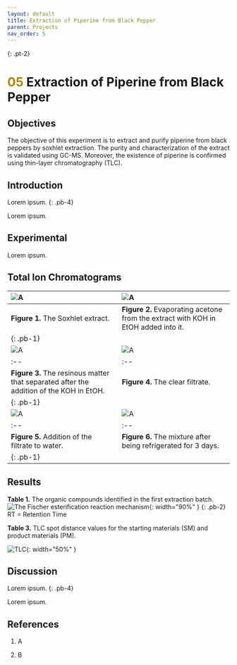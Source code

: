 ```yaml
---
layout: default
title: Extraction of Piperine from Black Pepper
parent: Projects
nav_order: 5
---
```



{: .pt-2}
# <span style="color:#a98700">05</span> Extraction of Piperine from Black Pepper


## Objectives

The objective of this experiment is to extract and purify piperine from black peppers by soxhlet extraction. The purity and characterization of the extract is validated using GC-MS. Moreover, the existence of piperine is confirmed using thin-layer chromatography (TLC).

## Introduction

Lorem ipsum.
{: .pb-4}

Lorem ipsum.


## Experimental


Lorem ipsum.


## Total Ion Chromatograms

|![A](/Lab/assets/images/05/1.jpg) | ![A](/Lab/assets/images/05/2.jpg)|
|:--|:--| 
| **Figure 1.** The Soxhlet extract. | **Figure 2.** Evaporating acetone from the extract with KOH in EtOH added into it. |
| {: .pb-1}| 
|![A](/Lab/assets/images/05/3.jpg) | ![A](/Lab/assets/images/05/4.jpg)|
|:--|:--| 
| **Figure 3.** The resinous matter that separated after the addition of the KOH in EtOH. | **Figure 4.** The clear filtrate. |
| {: .pb-1}| 
|![A](/Lab/assets/images/05/6.jpg) | ![A](/Lab/assets/images/05/7.jpg)|
|:--|:--| 
| **Figure 5.** Addition of the filtrate to water. | **Figure 6.** The mixture after being refrigerated for 3 days. |
| {: .pb-1}| 

## Results

**Table 1.** The organic compounds identified in the first extraction batch.
![The Fischer esterification reaction mechanism](/Lab/assets/images/05/2b.svg){: width="90%" }
{: .pb-2}
RT = Retention Time

**Table 3.** TLC spot distance values for the starting materials (SM) and product materials (PM).

![TLC](/Lab/assets/images/02/TLC.png){: width="50%" }

## Discussion
 
Lorem ipsum.
{: .pb-4}
 
 
Lorem ipsum.
  
 
 
## References
1. A

1. B
